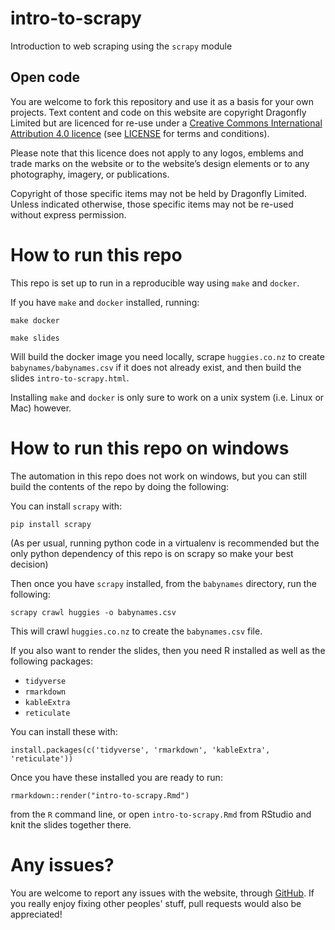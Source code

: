 # intro-to-scrapy
Introduction to web scraping using the `scrapy` module

## Open code

You are welcome to fork this repository and use it as a basis for your own projects. Text content and code on this website are copyright Dragonfly Limited but are licenced for re-use under a [Creative Commons International Attribution 4.0 licence](https://creativecommons.org/licenses/by/4.0/) (see [LICENSE](https://github.com/dragonfly-science/intro-to-scrapy/blob/master/LICENSE) for terms and conditions). 

Please note that this licence does not apply to any logos, emblems and trade marks on the website or to the website’s design elements or to any photography, imagery, or publications.

Copyright of those specific items may not be held by Dragonfly Limited. Unless indicated otherwise, those specific items may not be re-used without express permission.

# How to run this repo

This repo is set up to run in a reproducible way using `make` and `docker`.

If you have `make` and `docker` installed, running:

```
make docker

make slides
```

Will build the docker image you need locally, scrape `huggies.co.nz` to create `babynames/babynames.csv` if it does not already exist, and then build the slides `intro-to-scrapy.html`.

Installing `make` and `docker` is only sure to work on a unix system (i.e. Linux or Mac) however.

# How to run this repo on windows

The automation in this repo does not work on windows, but you can still build the contents of the repo by doing the following:

You can install `scrapy` with:

```
pip install scrapy
```

(As per usual, running python code in a virtualenv is recommended but the only python dependency of this repo is on scrapy so make your best decision)

Then once you have `scrapy` installed, from the `babynames` directory, run the following:

```
scrapy crawl huggies -o babynames.csv 
```

This will crawl `huggies.co.nz` to create the `babynames.csv` file.

If you also want to render the slides, then you need R installed as well as the following packages:

- `tidyverse`
- `rmarkdown`
- `kableExtra`
- `reticulate`

You can install these with:

```
install.packages(c('tidyverse', 'rmarkdown', 'kableExtra', 'reticulate'))
```

Once you have these installed you are ready to run:

```
rmarkdown::render("intro-to-scrapy.Rmd")
```

from the `R` command line, or open `intro-to-scrapy.Rmd` from RStudio and knit the slides together there.

# Any issues?

You are welcome to report any issues with the website, through [GitHub](https://github.com/dragonfly-science/website/issues). If you really enjoy fixing other peoples' stuff, pull requests would also be appreciated!
